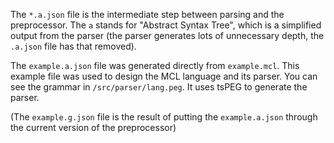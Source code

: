 The `*.a.json` file is the intermediate step between parsing and the preprocessor. The `a` stands for
"Abstract Syntax Tree", which is a simplified output from the parser (the parser generates lots of
unnecessary depth, the `.a.json` file has that removed).

The `example.a.json` file was generated directly from `example.mcl`. This example file was used to design
the MCL language and its parser. You can see the grammar in `/src/parser/lang.peg`. It uses tsPEG to
generate the parser.

(The `example.g.json` file is the result of putting the `example.a.json` through the current version of the 
preprocessor)
